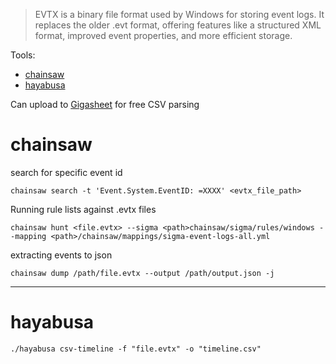 > EVTX is a binary file format used by Windows for storing event logs. It replaces the older .evt format, offering features like a structured XML format, improved event properties, and more efficient storage. 

Tools:
- [chainsaw](https://github.com/WithSecureLabs/chainsaw?tab=readme-ov-file#quick-start-guide)
- [hayabusa](https://github.com/Yamato-Security/hayabusa)


Can upload to [Gigasheet](https://app.gigasheet.com/datasets) for free CSV parsing

# chainsaw
search for specific event id
```
chainsaw search -t 'Event.System.EventID: =XXXX' <evtx_file_path>
```

Running rule lists against .evtx files
```
chainsaw hunt <file.evtx> --sigma <path>chainsaw/sigma/rules/windows --mapping <path>/chainsaw/mappings/sigma-event-logs-all.yml
```

extracting events to json
```
chainsaw dump /path/file.evtx --output /path/output.json -j
```


---
# hayabusa
```
./hayabusa csv-timeline -f "file.evtx" -o "timeline.csv"
```